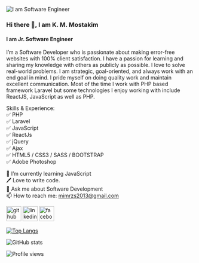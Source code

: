 ![I am Software Engineer](https://media-exp1.licdn.com/dms/image/C5103AQHVEIZuSoM7pQ/profile-displayphoto-shrink_200_200/0/1580541188488?e=1635984000&v=beta&t=AInNJoMqk8RNI8FIrh1hpvBbvkG2X3XYX9FKGchWew8)

### Hi there 👋, I am K. M. Mostakim
#### I am Jr. Software Engineer


I’m a Software Developer who is passionate about making error-free websites with 100% client satisfaction. I have a passion for learning and sharing my knowledge with others as publicly as possible. I love to solve real-world problems. I am strategic, goal-oriented, and always work with an end goal in mind. I pride myself on doing quality work and maintain excellent communication. Most of the time I work with PHP based framework Laravel but some technologies I enjoy working with include ReactJS, JavaScript as well as PHP.

Skills & Experience: <br>
✅ PHP <br>
✅ Laravel <br>
✅ JavaScript <br>
✅ ReactJs <br>
✅ jQuery <br>
✅ Ajax <br>
✅ HTML5 / CSS3 / SASS / BOOTSTRAP <br>
✅ Adobe Photoshop <br>

 🌱 I’m currently learning JavaScript <br>
 🖊️ Love to write code.<br>
 💬 Ask me about Software Development <br>
 📫 How to reach me: mimrzs2013@gmail.com <br>


[<img src='https://cdn.jsdelivr.net/npm/simple-icons@3.0.1/icons/github.svg' alt='github' height='40'>](https://github.com/Mostakim15)  [<img src='https://cdn.jsdelivr.net/npm/simple-icons@3.0.1/icons/linkedin.svg' alt='linkedin' height='40'>](https://www.linkedin.com/in/https://www.linkedin.com/in/k-m-mostakim-77a2921a1/?originalSubdomain=bd/)  [<img src='https://cdn.jsdelivr.net/npm/simple-icons@3.0.1/icons/facebook.svg' alt='facebook' height='40'>](https://www.facebook.com/https://web.facebook.com/)  

[![Top Langs](https://github-readme-stats.vercel.app/api/top-langs/?username=Mostakim15)](https://github.com/anuraghazra/github-readme-stats)

![GitHub stats](https://github-readme-stats.vercel.app/api?username=Mostakim15&show_icons=true)  

![Profile views](https://gpvc.arturio.dev/Mostakim15)  

